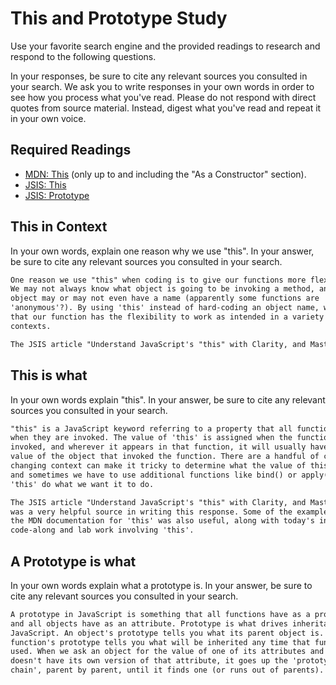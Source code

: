 # This and Prototype Study

Use your favorite search engine and the provided readings to research and
respond to the following questions.

In your responses, be sure to cite any relevant sources you consulted in your
search. We ask you to write responses in your own words in order to see how you
process what you've read. Please do not respond with direct quotes from source
material. Instead, digest what you've read and repeat it in your own voice.

## Required Readings

-   [MDN: This](https://developer.mozilla.org/en-US/docs/Web/JavaScript/Reference/Operators/this)
(only up to and including the "As a Constructor" section).
-   [JSIS: This](http://javascriptissexy.com/understand-javascripts-this-with-clarity-and-master-it/)
-   [JSIS: Prototype](http://javascriptissexy.com/javascript-prototype-in-plain-detailed-language/)

## This in Context

In your own words, explain one reason why we use "this". In your answer, be
sure to cite any relevant sources you consulted in your search.

```md
One reason we use "this" when coding is to give our functions more flexibility.
We may not always know what object is going to be invoking a method, and that
object may or may not even have a name (apparently some functions are
'anonymous'?). By using 'this' instead of hard-coding an object name, we ensure
that our function has the flexibility to work as intended in a variety of
contexts.

The JSIS article "Understand JavaScript's "this" with Clarity, and Master It" was a very helpful source in writing this response.
```

## This is what

In your own words explain "this".  In your answer, be
sure to cite any relevant sources you consulted in your search.

```md
"this" is a JavaScript keyword referring to a property that all functions have
when they are invoked. The value of 'this' is assigned when the function is
invoked, and wherever it appears in that function, it will usually have the
value of the object that invoked the function. There are a handful of case where
changing context can make it tricky to determine what the value of this will be,
and sometimes we have to use additional functions like bind() or apply() to make
'this' do what we want it to do.

The JSIS article "Understand JavaScript's "this" with Clarity, and Master It"
was a very helpful source in writing this response. Some of the example code in
the MDN documentation for 'this' was also useful, along with today's in-class
code-along and lab work involving 'this'.
```

## A Prototype is what

In your own words explain what a prototype is.  In your answer, be
sure to cite any relevant sources you consulted in your search.

```md
A prototype in JavaScript is something that all functions have as a property,
and all objects have as an attribute. Prototype is what drives inheritance in
JavaScript. An object's prototype tells you what its parent object is. A
function's prototype tells you what will be inherited any time that function is
used. When we ask an object for the value of one of its attributes and it
doesn't have its own version of that attribute, it goes up the 'prototype
chain', parent by parent, until it finds one (or runs out of parents).
```

